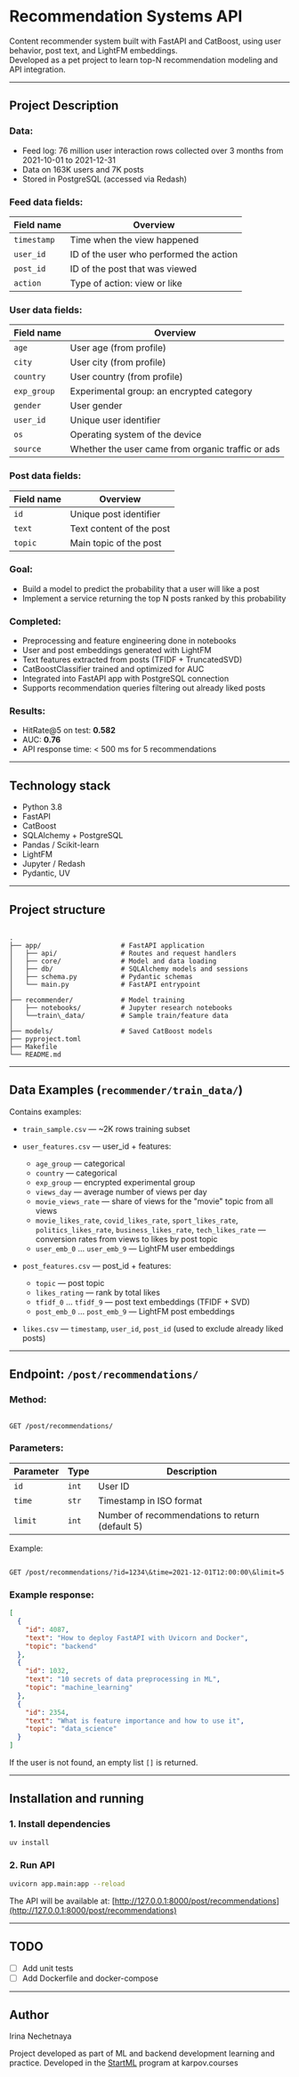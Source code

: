
# Recommendation Systems API

Content recommender system built with FastAPI and CatBoost, using user behavior, post text, and LightFM embeddings.  
Developed as a pet project to learn top-N recommendation modeling and API integration.

---

## Project Description

###  Data:
- Feed log: 76 million user interaction rows collected over 3 months from 2021-10-01 to 2021-12-31  
- Data on 163K users and 7K posts  
- Stored in PostgreSQL (accessed via Redash)

### Feed data fields:
| Field name | Overview                                                                                      |
|------------|-----------------------------------------------------------------------------------------------|
| `timestamp` | Time when the view happened                                                                 |
| `user_id`   | ID of the user who performed the action                                                     |
| `post_id`   | ID of the post that was viewed                                                              |
| `action`    | Type of action: view or like                                                                |

### User data fields:
| Field name | Overview                                         |
|------------|--------------------------------------------------|
| `age`      | User age (from profile)                          |
| `city`     | User city (from profile)                         |
| `country`  | User country (from profile)                      |
| `exp_group`| Experimental group: an encrypted category       |
| `gender`   | User gender                                      |
| `user_id`  | Unique user identifier                           |
| `os`       | Operating system of the device                   |
| `source`   | Whether the user came from organic traffic or ads|

### Post data fields:
| Field name | Overview                 |
|------------|--------------------------|
| `id`       | Unique post identifier   |
| `text`     | Text content of the post |
| `topic`    | Main topic of the post   |

### Goal:
- Build a model to predict the probability that a user will like a post  
- Implement a service returning the top N posts ranked by this probability

### Completed:
- Preprocessing and feature engineering done in notebooks  
- User and post embeddings generated with LightFM  
- Text features extracted from posts (TFIDF + TruncatedSVD)  
- CatBoostClassifier trained and optimized for AUC  
- Integrated into FastAPI app with PostgreSQL connection  
- Supports recommendation queries filtering out already liked posts

### Results:
- HitRate@5 on test: **0.582**  
- AUC: **0.76**  
- API response time: < 500 ms for 5 recommendations

---

## Technology stack

- Python 3.8  
- FastAPI  
- CatBoost  
- SQLAlchemy + PostgreSQL  
- Pandas / Scikit-learn  
- LightFM  
- Jupyter / Redash  
- Pydantic, UV

---

## Project structure

```

.
├── app/                    # FastAPI application
│   ├── api/                # Routes and request handlers
│   ├── core/               # Model and data loading
│   ├── db/                 # SQLAlchemy models and sessions
│   ├── schema.py           # Pydantic schemas
│   └── main.py             # FastAPI entrypoint
│
├── recommender/            # Model training
│   ├── notebooks/          # Jupyter research notebooks
│   └──train\_data/         # Sample train/feature data         
│
├── models/                 # Saved CatBoost models
├── pyproject.toml
├── Makefile
└── README.md

```

---

## Data Examples (`recommender/train_data/`)

Contains examples:

- `train_sample.csv` — ~2K rows training subset

- `user_features.csv` — user_id + features:
  - `age_group` — categorical  
  - `country` — categorical  
  - `exp_group` — encrypted experimental group  
  - `views_day` — average number of views per day  
  - `movie_views_rate` — share of views for the "movie" topic from all views  
  - `movie_likes_rate`, `covid_likes_rate`, `sport_likes_rate`, `politics_likes_rate`, `business_likes_rate`, `tech_likes_rate` — conversion rates from views to likes by post topic  
  - `user_emb_0` … `user_emb_9` — LightFM user embeddings

- `post_features.csv` — post_id + features:
  - `topic` — post topic  
  - `likes_rating` — rank by total likes  
  - `tfidf_0` … `tfidf_9` — post text embeddings (TFIDF + SVD)  
  - `post_emb_0` … `post_emb_9` — LightFM post embeddings

- `likes.csv` — `timestamp`, `user_id`, `post_id` (used to exclude already liked posts)

---

## Endpoint: `/post/recommendations/`

### Method:
```

GET /post/recommendations/

```

### Parameters:
| Parameter | Type   | Description                                   |
|-----------|--------|-----------------------------------------------|
| `id`      | `int`  | User ID                                      |
| `time`    | `str`  | Timestamp in ISO format                       |
| `limit`   | `int`  | Number of recommendations to return (default 5) |

Example:
```

GET /post/recommendations/?id=1234\&time=2021-12-01T12:00:00\&limit=5

````

### Example response:
```json
[
  {
    "id": 4087,
    "text": "How to deploy FastAPI with Uvicorn and Docker",
    "topic": "backend"
  },
  {
    "id": 1032,
    "text": "10 secrets of data preprocessing in ML",
    "topic": "machine_learning"
  },
  {
    "id": 2354,
    "text": "What is feature importance and how to use it",
    "topic": "data_science"
  }
]
````

If the user is not found, an empty list `[]` is returned.

---

## Installation and running

### 1. Install dependencies

```bash
uv install
```

### 2. Run API

```bash
uvicorn app.main:app --reload
```

The API will be available at:
[http://127.0.0.1:8000/post/recommendations](http://127.0.0.1:8000/post/recommendations)

---

##  TODO

* [ ] Add unit tests
* [ ] Add Dockerfile and docker-compose

---

## Author

Irina Nechetnaya

Project developed as part of ML and backend development learning and practice.
Developed in the [StartML](https://karpov.courses/ml-start) program at karpov.courses
